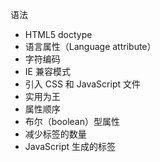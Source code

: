 语法

* HTML5 doctype
* 语言属性（Language attribute）
* 字符编码
* IE 兼容模式
* 引入 CSS 和 JavaScript 文件
* 实用为王
* 属性顺序
* 布尔（boolean）型属性
* 减少标签的数量
* JavaScript 生成的标签



